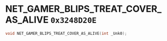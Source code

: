# NET_GAMER_BLIPS_TREAT_COVER_AS_ALIVE `0x3248D20E`

```cpp
void NET_GAMER_BLIPS_TREAT_COVER_AS_ALIVE(int _Unk0);
```